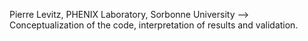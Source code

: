 Pierre Levitz, PHENIX Laboratory, Sorbonne University --> Conceptualization of the code, interpretation of results and validation.